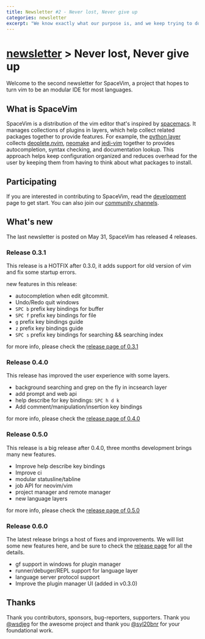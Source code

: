 ```yaml
---
title: Newsletter #2 - Never lost, Never give up
categories: newsletter
excerpt: "We know exactly what our purpose is, and we keep trying to do it, never get lost, never give up..."
---
```


# [newsletter](https://spacevim.org/development#newsletter) > Never lost, Never give up

Welcome to the second newsletter for SpaceVim, a project that hopes to turn vim to be an modular IDE for most languages.

## What is SpaceVim

SpaceVim is a distribution of the vim editor that's inspired by [spacemacs](https://github.com/syl20bnr/spacemacs). It manages collections of plugins in layers, which help collect related packages together to provide features. For example, the [python layer](http://spacevim.org/layers/lang/python/) collects [deoplete.nvim](https://github.com/Shougo/deoplete.nvim/), [neomake](https://github.com/neomake/neomake) and [jedi-vim](https://github.com/davidhalter/jedi-vim) together to provides autocompletion, syntax checking, and documentation lookup. This approach helps keep configuration organized and reduces overhead for the user by keeping them from having to think about what packages to install.

## Participating

If you are interested in contributing to SpaceVim, read the [development](http://spacevim.org/development/) page to get start. You can also join our [community channels](http://spacevim.org/community/).

## What's new

The last newsletter is posted on May 31, SpaceVim has released 4 releases.

### Release 0.3.1

This release is a HOTFIX after 0.3.0, it adds support for old version of vim and fix some startup errors. 

new features in this release:

- autocompletion when edit gitcommit.
- Undo/Redo quit windows
- `SPC b` prefix key bindings for buffer
- `SPC f` prefix key bindings for file
- `g` prefix key bindings guide
- `z` prefix key bindings guide
- `SPC s` prefix key bindings for searching && searching index

for more info, please check the [release page of 0.3.1](https://spacevim.org/SpaceVim-release-v0.3.1/)

### Release 0.4.0

This release has improved the user experience with some layers.

- background searching and grep on the fly in incsearch layer
- add prompt and web api
- help describe for key bindings: `SPC h d k`
- Add comment/manipulation/insertion key bindings

for more info, please check the [release page of 0.4.0](https://spacevim.org/SpaceVim-release-v0.4.0/)

### Release 0.5.0

This release is a big release after 0.4.0, three months development brings many new features.

- Improve help describe key bindings
- Improve ci
- modular statusline/tabline
- job API for neovim/vim
- project manager and remote manager
- new language layers

for more info, please check the [release page of 0.5.0](https://spacevim.org/SpaceVim-release-v0.5.0/)

### Release 0.6.0

The latest release brings a host of fixes and improvements. We will list some new features here, and be sure to check the [release page](https://spacevim.org/SpaceVim-release-v0.6.0/) for all the details.

- gf support in windows for plugin manager
- runner/debuger/REPL support for language layer
- language server protocol support
- Improve the plugin manager UI (added in v0.3.0)

## Thanks

Thank you contributors, sponsors, bug-reporters, supporters. Thank you [@wsdjeg](https://github.com/wsdjeg) for the awesome project and thank you [@syl20bnr](https://github.com/syl20bnr) for your foundational work.
